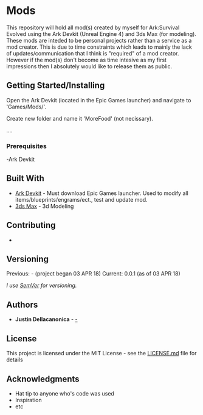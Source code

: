 # Mods

This repository will hold all mod(s) created by myself for Ark:Survival Evolved using the Ark Devkit (Unreal Engine 4) and 3ds Max (for modeling).  These mods are inteded to be personal projects rather than a service as a mod creator.  This is due to time constraints which leads to mainly the lack of updates/communication that I think is "required" of a mod creator.  However if the mod(s) don't become as time intesive as my first impressions then I absolutely would like to release them as public.

## Getting Started/Installing

Open the Ark Devkit (located in the Epic Games launcher) and navigate to 'Games/Mods/'.

Create new folder and name it 'MoreFood' (not necissary).

....

### Prerequisites

-Ark Devkit


## Built With

* [Ark Devkit](https://www.epicgames.com/unrealtournament/download) - Must download Epic Games launcher.  Used to modify all items/blueprints/engrams/ect., test and update mod.
* [3ds Max](https://www.autodesk.com/education/free-software/3ds-max) - 3d Modeling

## Contributing

-

## Versioning

Previous: - (project began 03 APR 18)
Current: 0.0.1 (as of 03 APR 18)

*I use [SemVer](http://semver.org/) for versioning.*

## Authors

* **Justin Dellacanonica**  - [-](https://github.com/jdella11)


## License

This project is licensed under the MIT License - see the [LICENSE.md](LICENSE.md) file for details

## Acknowledgments

* Hat tip to anyone who's code was used
* Inspiration
* etc

